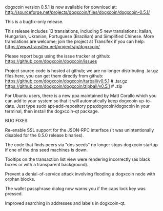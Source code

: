 dogxcoin version 0.5.1 is now available for download at:
http://sourceforge.net/projects/dogxcoin/files/dogxcoin/dogxcoin-0.5.1/

This is a bugfix-only release.

This release includes 13 translations, including 5 new translations:
Italian, Hungarian, Ukranian, Portuguese (Brazilian) and Simplified Chinese.
More translations are welcome; join the project at Transifex if you can help:
https://www.transifex.net/projects/p/dogxcoin/

Please report bugs using the issue tracker at github:
https://github.com/dogxcoin/dogxcoin/issues

Project source code is hosted at github; we are no longer
distributing .tar.gz files here, you can get them
directly from github:
https://github.com/dogxcoin/dogxcoin/tarball/v0.5.1  # .tar.gz
https://github.com/dogxcoin/dogxcoin/zipball/v0.5.1  # .zip

For Ubuntu users, there is a new ppa maintained by Matt Corallo which
you can add to your system so that it will automatically keep
dogxcoin up-to-date.  Just type
sudo apt-add-repository ppa:dogxcoin/dogxcoin
in your terminal, then install the dogxcoin-qt package.


BUG FIXES

Re-enable SSL support for the JSON-RPC interface (it was unintentionally
disabled for the 0.5.0 release binaries).

The code that finds peers via "dns seeds" no longer stops dogxcoin startup
if one of the dns seed machines is down.

Tooltips on the transaction list view were rendering incorrectly (as black boxes
or with a transparent background).

Prevent a denial-of-service attack involving flooding a dogxcoin node with
orphan blocks.

The wallet passphrase dialog now warns you if the caps lock key was pressed.

Improved searching in addresses and labels in dogxcoin-qt.
